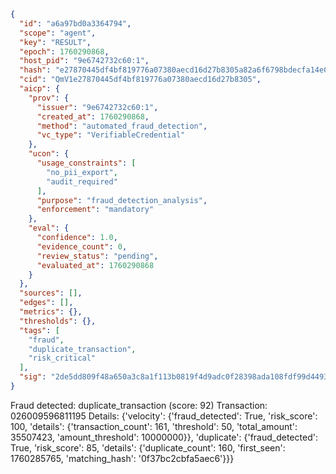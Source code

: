 ```json
{
  "id": "a6a97bd0a3364794",
  "scope": "agent",
  "key": "RESULT",
  "epoch": 1760290868,
  "host_pid": "9e6742732c60:1",
  "hash": "e27870445df4bf819776a07380aecd16d27b8305a82a6f6798bdecfa14e04114",
  "cid": "QmV1e27870445df4bf819776a07380aecd16d27b8305",
  "aicp": {
    "prov": {
      "issuer": "9e6742732c60:1",
      "created_at": 1760290868,
      "method": "automated_fraud_detection",
      "vc_type": "VerifiableCredential"
    },
    "ucon": {
      "usage_constraints": [
        "no_pii_export",
        "audit_required"
      ],
      "purpose": "fraud_detection_analysis",
      "enforcement": "mandatory"
    },
    "eval": {
      "confidence": 1.0,
      "evidence_count": 0,
      "review_status": "pending",
      "evaluated_at": 1760290868
    }
  },
  "sources": [],
  "edges": [],
  "metrics": {},
  "thresholds": {},
  "tags": [
    "fraud",
    "duplicate_transaction",
    "risk_critical"
  ],
  "sig": "2de5dd809f48a650a3c8a1f113b0819f4d9adc0f28398ada108fdf99d4493ea2"
}
```

Fraud detected: duplicate_transaction (score: 92)
Transaction: 026009596811195
Details: {'velocity': {'fraud_detected': True, 'risk_score': 100, 'details': {'transaction_count': 161, 'threshold': 50, 'total_amount': 35507423, 'amount_threshold': 10000000}}, 'duplicate': {'fraud_detected': True, 'risk_score': 85, 'details': {'duplicate_count': 160, 'first_seen': 1760285765, 'matching_hash': '0f37bc2cbfa5aec6'}}}